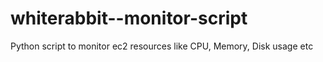# whiterabbit--monitor-script
Python script to monitor ec2 resources like CPU, Memory, Disk usage etc
